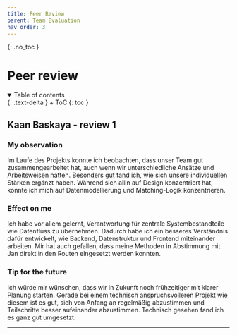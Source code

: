 ```yaml
---
title: Peer Review
parent: Team Evaluation
nav_order: 3
---
```


{: .no_toc }
# Peer review

<details open markdown="block">
{: .text-delta }
<summary>Table of contents</summary>
+ ToC
{: toc }
</details>

## Kaan Baskaya - review 1

### My observation

Im Laufe des Projekts konnte ich beobachten, dass unser Team gut zusammengearbeitet hat, auch wenn wir unterschiedliche Ansätze und Arbeitsweisen hatten. Besonders gut fand ich, wie sich unsere individuellen Stärken ergänzt haben. Während sich ailin auf Design konzentriert hat, konnte ich mich auf Datenmodellierung und Matching-Logik konzentrieren.

### Effect on me

Ich habe vor allem gelernt, Verantwortung für zentrale Systembestandteile wie Datenfluss zu übernehmen. Dadurch habe ich ein besseres Verständnis dafür entwickelt, wie Backend, Datenstruktur und Frontend miteinander arbeiten. Mir hat auch gefallen, dass meine Methoden in Abstimmung mit Jan direkt in den Routen eingesetzt werden konnten.
### Tip for the future

Ich würde mir wünschen, dass wir in Zukunft noch frühzeitiger mit klarer Planung starten. Gerade bei einem technisch anspruchsvolleren Projekt wie diesem ist es gut, sich von Anfang an regelmäßig abzustimmen und Teilschritte besser aufeinander abzustimmen. Technisch gesehen fand ich es ganz gut umgesetzt. 

---